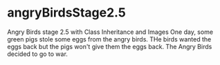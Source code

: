 # angryBirdsStage2.5
Angry Birds stage 2.5 with Class Inheritance and Images
One day, some green pigs stole some eggs from the angry birds. THe birds wanted the eggs back but the pigs won't give them the eggs back. The Angry Birds decided to go to war.